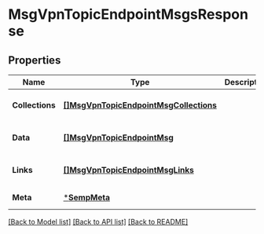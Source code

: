 # MsgVpnTopicEndpointMsgsResponse

## Properties
Name | Type | Description | Notes
------------ | ------------- | ------------- | -------------
**Collections** | [**[]MsgVpnTopicEndpointMsgCollections**](MsgVpnTopicEndpointMsgCollections.md) |  | [optional] [default to null]
**Data** | [**[]MsgVpnTopicEndpointMsg**](MsgVpnTopicEndpointMsg.md) |  | [optional] [default to null]
**Links** | [**[]MsgVpnTopicEndpointMsgLinks**](MsgVpnTopicEndpointMsgLinks.md) |  | [optional] [default to null]
**Meta** | [***SempMeta**](SempMeta.md) |  | [default to null]

[[Back to Model list]](../README.md#documentation-for-models) [[Back to API list]](../README.md#documentation-for-api-endpoints) [[Back to README]](../README.md)

